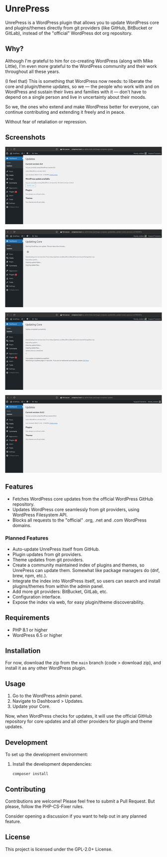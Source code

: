 # UnrePress

UnrePress is a WordPress plugin that allows you to update WordPress core and plugins/themes directly from git providers (like GitHub, BitBucket or GitLab), instead of the "official" WordPress dot org repository.

## Why?

Although I'm grateful to him for co-creating WordPress (along with Mike Little), I'm even more grateful to the WordPress community and their work throughout all these years.

(I feel that) This is something that WordPress now needs: to liberate the core and plugin/theme updates, so we — the people who work with and on WordPress and sustain their lives and families with it — don't have to depend on a single person and live in uncertainty about their moods.

So we, the ones who extend and make WordPress better for everyone, can continue contributing and extending it freely and in peace.

Without fear of retaliation or repression.

## Screenshots

[![UnrePress updates, pending core update](.wp-meta/screenshot-01.png)](https://github.com/TCattd/UnrePress/blob/main/.wp-meta/screenshot-01.png)

[![UnrePress, updating core](.wp-meta/screenshot-02.png)](https://github.com/TCattd/UnrePress/blob/main/.wp-meta/screenshot-02.png)

[![UnrePress, updating core](.wp-meta/screenshot-03.png)](https://github.com/TCattd/UnrePress/blob/main/.wp-meta/screenshot-03.png)

[![UnrePress, core updated](.wp-meta/screenshot-04.png)](https://github.com/TCattd/UnrePress/blob/main/.wp-meta/screenshot-04.png)

## Features

- Fetches WordPress core updates from the official WordPress GitHub repository.
- Updates WordPress core seamlessly from git providers, using WordPress Filesystem API.
- Blocks all requests to the "official" .org, .net and .com WordPress domains.

### Planned Features

- Auto-update UnrePress itself from GitHub.
- Plugin updates from git providers.
- Theme updates from git providers.
- Create a community maintained index of plugins and themes, so UnrePress can update them. Somewhat like package managers do (dnf, brew, npm, etc.).
- Integrate the index into WordPress itself, so users can search and install plugins/themes from within the admin panel.
- Add more git providers: BitBucket, GitLab, etc.
- Configuration interface.
- Expose the index vía web, for easy plugin/theme discoverability.

## Requirements

- PHP 8.1 or higher
- WordPress 6.5 or higher

## Installation

For now, download the zip from the `main` branch (code > download zip), and install it as any other WordPress plugin.

## Usage

1. Go to the WordPress admin panel.
2. Navigate to Dashboard > Updates.
3. Update your Core.

Now, when WordPress checks for updates, it will use the official GitHub repository for core updates and all other providers for plugin and theme updates.

## Development

To set up the development environment:

1. Install the development dependencies:
   ```
   composer install
   ```

## Contributing

Contributions are welcome! Please feel free to submit a Pull Request. But please, follow the PHP-CS-Fixer rules.

Consider opening a discussion if you want to help out in any planned feature.

## License

This project is licensed under the GPL-2.0+ License.
